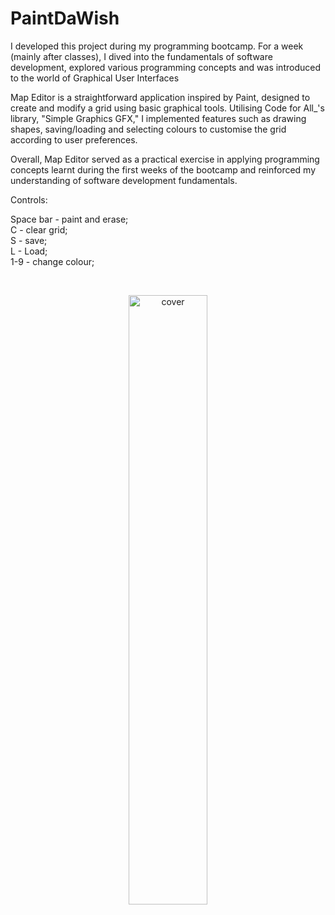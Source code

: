 # PaintDaWish

I developed this project during my programming bootcamp. For a week (mainly after classes), I dived into the fundamentals of software development, explored various programming concepts and was introduced to the world of Graphical User Interfaces

Map Editor is a straightforward application inspired by Paint, designed to create and modify a grid using basic graphical tools. Utilising Code for All_'s library, "Simple Graphics GFX," I implemented features such as drawing shapes, saving/loading and selecting colours to customise the grid according to user preferences.

Overall, Map Editor served as a practical exercise in applying programming concepts learnt during the first weeks of the bootcamp and reinforced my understanding of software development fundamentals.

Controls:

Space bar - paint and erase;  
C - clear grid;  
S - save;  
L - Load;  
1-9 - change colour;

<br>
<p align="center">
  <img src="https://github.com/pedroMoreira96/PaintDaWish/assets/159487606/be1b270f-7674-4aa5-aa6d-f3e338d7414a" alt="cover" style="width: 50%;"/>
</p>

